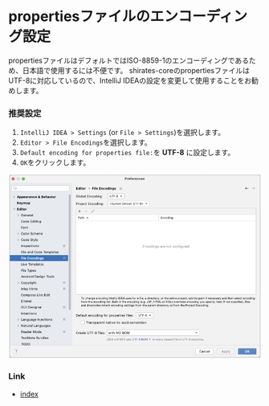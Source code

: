 # propertiesファイルのエンコーディング設定

propertiesファイルはデフォルトではISO-8859-1のエンコーディングであるため、日本語で使用するには不便です。
shirates-coreのpropertiesファイルはUTF-8に対応しているので、IntelliJ IDEAの設定を変更して使用することをお勧めします。

### 推奨設定

1. `IntelliJ IDEA > Settings` (or `File > Settings`)を選択します。
2. `Editor > File Encodings`を選択します。
3. `Default encoding for properties file:`を **UTF-8** に設定します。
4. `OK`をクリックします。

![](_images/intellij_file_encodings.png)

### Link

- [index](../index_ja.md)

